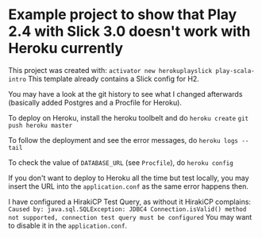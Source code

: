 # Example project to show that Play 2.4 with Slick 3.0 doesn't work with Heroku currently

This project was created with:
`activator new herokuplayslick play-scala-intro`
This template already contains a Slick config for H2.

You may have a look at the git history to see what I changed afterwards (basically added Postgres and a Procfile for Heroku).

To deploy on Heroku, install the heroku toolbelt and do
`heroku create`
`git push heroku master`

To follow the deployment and see the error messages, do
`heroku logs --tail`

To check the value of `DATABASE_URL` (see `Procfile`), do
`heroku config`

If you don't want to deploy to Heroku all the time but test locally, you may insert the URL into the `application.conf` as the same error happens then.

I have configured a HirakiCP Test Query, as without it HirakiCP complains:
`Caused by: java.sql.SQLException: JDBC4 Connection.isValid() method not supported, connection test query must be configured`
You may want to disable it in the `application.conf`.

